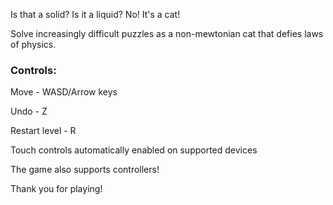 Is that a solid? Is it a liquid? No! It's a cat!

Solve increasingly difficult puzzles as a non-mewtonian cat that defies laws of physics.

### Controls:

Move - WASD/Arrow keys

Undo - Z

Restart level - R

Touch controls automatically enabled on supported devices

The game also supports controllers!

Thank you for playing!